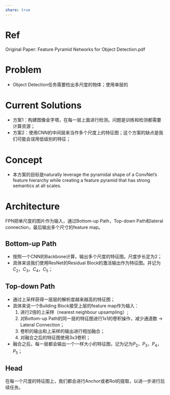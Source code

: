 ```yaml
---
share: true
---
```


# Ref

Original Paper: Feature Pyramid Networks for Object Detection.pdf

# Problem
- Object Detection任务需要检出多尺度的物体；使用单层的

# Current Solutions
- 方案1：构建图像金字塔，在每一层上面进行检测。问题是训练和检测都需要计算资源；
- 方案2：使用CNN的中间层来当作多个尺度上的特征图；这个方案的缺点是我们可能会误用低级别的特征；

# Concept
- 本方案的目标是naturally leverage the pyramidal shape of a ConvNet’s feature hierarchy while creating a feature pyramid that has strong semantics at all scales. 

# Architecture

FPN把单尺度的图片作为输入，通过Bottom-up Path，Top-down Path和lateral connection，最后输出多个尺寸的feature map。

## Bottom-up Path
- 按照一个CNN的Backbone计算，输出多个尺度的特征图。尺度步长定为2；
- 具体来说我们使用ResNet的Residual Block的激活输出作为特征图。并记为$C_2$，$C_3$，$C_4$，$C_5$；

## Top-down Path
- 通过上采样获得一层层的解析度越来越高的特征图；
- 具体来说一个Building Block接受上层的feature map作为输入：
	1. 进行2倍的上采样（nearest neighbour upsampling）;
	2. 对Bottom-up Path的同一层的特征图进行1x1的卷积操作，减少通道数 → Lateral Connection；
	3. 卷积的输出和上采样的输出进行相加融合；
	4. 对融合之后的特征图使用3x3卷积；
- 融合之后，每一层都会输出一个一样大小的特征图，记为记为$P_2$，$P_3$，$P_4$，$P_5$；

## Head
在每一个尺度的特征图上，我们都会进行Anchor或者RoI的提取，以进一步进行后续任务。